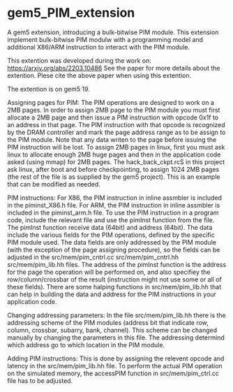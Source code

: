 # gem5_PIM_extension
A gem5 extension, introducing a bulk-bitwise PIM module. This extension implement bulk-bitwise PIM modulw with a programming model and additional X86/ARM instruction to interact with the PIM module.  

This extention was developed during the work on: https://arxiv.org/abs/2203.10486 
See the paper for more details about the extention.
Plese cite the above paper when using this extention.

The extention is on gem5 19.

Assigning pages for PIM:
The PIM operations are designed to work on a 2MB pages. In order to assign 2MB page to the PIM module you must first allocate a 2MB page and then issue a PIM instruction with opcode 0x1f to an address in that page. The PIM instruction with that opcode is recognized by the DRAM controller and mark the page address range as to be assign to the PIM module. Note that any data writen to the page before issuing the PIM instruction will be lost.
To assign 2MB pages in linux, first you must ask linux to allocate enough 2MB huge pages and then in the application code asked (using mmap) for 2MB pages. The hack_back_ckpt.rcS in this project ask linux, after boot and before checkpointing, to assign 1024 2MB pages (the rest of the file is as supplied by the gem5 project). This is an example that can be modified as needed. 

PIM instructions:
For X86, the PIM instruction in inline assmbler is included in the piminst_X86.h file. For ARM, the PIM instruction in inline assmbler is included in the piminst_arm.h file. To use the PIM instruction in a program code, include the relevant file and use the pimInst function from the file.
The pimInst function receive data (64bit) and address (64bit). 
The data include the various fields for the PIM operations, defined by the specific PIM module used. The data fields are only addressed by the PIM module (with the exception of the page assigning procedure), so the fields can be adjusted in the src/mem/pim_cntrl.cc src/mem/pim_cntrl.hh src/mem/pim_lib.hh files.
The address of the pimInst function is the address for the page the operation will be performed on, and also specifiey the row/column/crossbar of the result (instruction might not use some or all of these fields). 
There are some halping functions in src/mem/pim_lib.hh that can help in building the data and address for the PIM instructions in your application code.

Changing addressing parameters: 
In the file src/mem/pim_lib.hh there is the addressing scheme of the PIM modules (address bit that indicate row, column, crossbar, subarry, bank, channel). This scheme can be changed manually by changing the parameters in this file. The addressing determind which address go to which location in the PIM module.

Adding PIM instructions:
This is done by assigning the relevent opcode and latency in the src/mem/pim_lib.hh file. To perform the actual PIM operation on the simulated memory, the accessPIM function in src/mem/pim_ctrl.cc file has to be adjusted.
